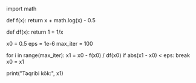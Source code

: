 import math

def f(x):
    return x + math.log(x) - 0.5

def df(x):
    return 1 + 1/x

x0 = 0.5
eps = 1e-6
max_iter = 100

for i in range(max_iter):
    x1 = x0 - f(x0) / df(x0)
    if abs(x1 - x0) < eps:
        break
    x0 = x1

print("Təqribi kök:", x1)
